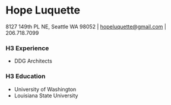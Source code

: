 # Hope Luquette
8127 149th PL NE, Seattle WA 98052 | [hopeluquette@gmail.com](mailto:hopeluquette@gmail.com) | 206.718.7099
### H3 Experience
+ DDG Architects
### H3 Education 
+ University of Washington
+ Louisiana State University
